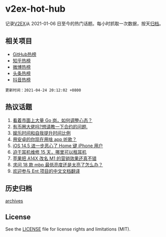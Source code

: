 # v2ex-hot-hub

 记录[V2EX](https://www.v2ex.com/)从 2021-01-06 日至今的热门话题。每小时抓取一次数据，按天[归档](archives)。
 
 ## 相关项目

- [GitHub热榜](https://github.com/snaildev/github-hot-hub)
- [知乎热榜](https://github.com/snaildev/zhihu-hot-hub)
- [微博热榜](https://github.com/snaildev/weibo-hot-hub)
- [头条热榜](https://github.com/snaildev/toutiao-hot-hub)
- [抖音热榜](https://github.com/snaildev/douyin-hot-hub)


 `更新时间：2021-04-24 20:12:02 +0800`

## 热议话题

1. [看着市面上大量 Go 岗，如何调整心态？](https://www.v2ex.com/t/772855)
1. [有币圈大佬吗?想请教一下合约的问题.](https://www.v2ex.com/t/772824)
1. [娱乐时间和自我提升时间比例](https://www.v2ex.com/t/772866)
1. [用安卓的你现在用啥 app 听歌？](https://www.v2ex.com/t/772935)
1. [iOS 14.5 进一步恶心了 Home 键 iPhone 用户](https://www.v2ex.com/t/772926)
1. [迫于耳机维修 15 天，哪里可以租耳机](https://www.v2ex.com/t/772892)
1. [苹果把 A14X 改名 M1 的营销效果还真不错](https://www.v2ex.com/t/772919)
1. [求问 18 款 mbp 最低亮度还是太亮了怎么办？](https://www.v2ex.com/t/772852)
1. [欢迎参与 Ent 项目的中文文档翻译](https://www.v2ex.com/t/772915)

## 历史归档

[archives](archives)

## License

See the [LICENSE](LICENSE) file for license rights and limitations (MIT).
